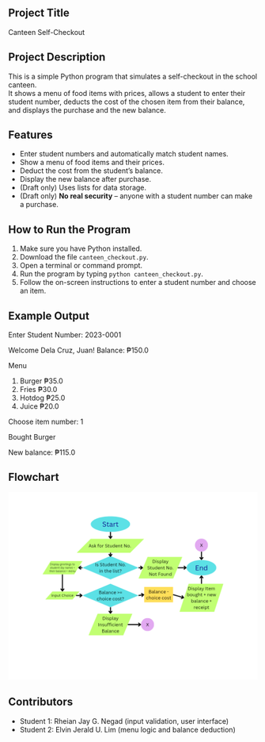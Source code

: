## Project Title
Canteen Self-Checkout

## Project Description
This is a simple Python program that simulates a self-checkout in the school canteen.  
It shows a menu of food items with prices, allows a student to enter their student number, deducts the cost of the chosen item from their balance, and displays the purchase and the new balance.

## Features
- Enter student numbers and automatically match student names.
- Show a menu of food items and their prices.
- Deduct the cost from the student’s balance.
- Display the new balance after purchase.
- (Draft only) Uses lists for data storage.
- (Draft only) **No real security** – anyone with a student number can make a purchase.

## How to Run the Program
1. Make sure you have Python installed.
2. Download the file `canteen_checkout.py`.
3. Open a terminal or command prompt.
4. Run the program by typing `python canteen_checkout.py`.
5. Follow the on-screen instructions to enter a student number and choose an item.

## Example Output

Enter Student Number: 2023-0001

Welcome Dela Cruz, Juan! Balance: ₱150.0

Menu
1. Burger ₱35.0
2. Fries ₱30.0
3. Hotdog ₱25.0
4. Juice ₱20.0

Choose item number: 1

Bought Burger

New balance: ₱115.0

## Flowchart

![flowchart.png](flowchart.png)

## Contributors
- Student 1: Rheian Jay G. Negad (input validation, user interface)
- Student 2: Elvin Jerald U. Lim (menu logic and balance deduction)
